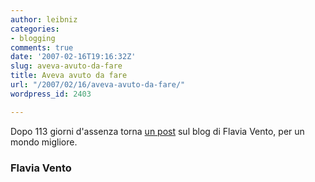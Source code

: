 ```yaml
---
author: leibniz
categories:
- blogging
comments: true
date: '2007-02-16T19:16:32Z'
slug: aveva-avuto-da-fare
title: Aveva avuto da fare
url: "/2007/02/16/aveva-avuto-da-fare/"
wordpress_id: 2403

---
```

Dopo 113 giorni d'assenza torna [un post](https://flaviavento.leonardo.it/blog/sono_tornata_11.html) sul blog di Flavia Vento, per un mondo migliore.

### Flavia Vento
